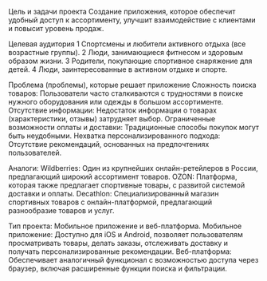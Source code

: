 Цель и задачи проекта
Создание приложения, которое обеспечит удобный доступ к ассортименту, улучшит взаимодействие с клиентами и повысит уровень продаж.

Целевая аудитория
1 Спортсмены и любители активного отдыха (все возрастные группы).
2 Люди, занимающиеся фитнесом и здоровым образом жизни.
3 Родители, покупающие спортивное снаряжение для детей.
4 Люди, заинтересованные в активном отдыхе и спорте.

Проблема (проблемы), которые решает приложение
Сложность поиска товаров: Пользователи часто сталкиваются с трудностями в поиске нужного оборудования или одежды в большом ассортименте.
Отсутствие информации: Недостаток информации о товарах (характеристики, отзывы) затрудняет выбор.
Ограниченные возможности оплаты и доставки: Традиционные способы покупок могут быть неудобными.
Нехватка персонализированного подхода: Отсутствие рекомендаций, основанных на предпочтениях пользователей.

Аналоги:
Wildberries: Один из крупнейших онлайн-ретейлеров в России, предлагающий широкий ассортимент товаров.
OZON: Платформа, которая также предлагает спортивные товары, с развитой системой доставки и оплаты.
Decathlon: Специализированный магазин спортивных товаров с онлайн-платформой, предлагающий разнообразие товаров и услуг.

Тип проекта: Мобильное приложение и веб-платформа.
Мобильное приложение: Доступно для iOS и Android, позволяет пользователям просматривать товары, делать заказы, отслеживать доставку и получать персонализированные рекомендации.
Веб-платформа: Обеспечивает аналогичный функционал с возможностью доступа через браузер, включая расширенные функции поиска и фильтрации.